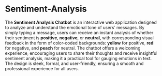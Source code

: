 # Sentiment-Analysis

The **Sentiment Analysis Chatbot** is an interactive web application designed to analyze and understand the emotional tone of users' messages. By simply typing a message, users can receive an instant analysis of whether their sentiment is **positive**, **negative**, or **neutral**, with corresponding visual feedback in the form of color-coded backgrounds: **yellow** for positive, **red** for negative, and **peach** for neutral. The chatbot offers a welcoming experience, encouraging users to share their thoughts and receive insightful sentiment analysis, making it a practical tool for gauging emotions in text. The design is sleek, formal, and user-friendly, ensuring a smooth and professional experience for all users.
